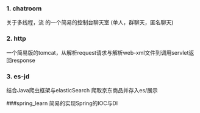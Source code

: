 ### 1. chatroom

关于多线程，流 的一个简易的控制台聊天室 (单人，群聊天，匿名聊天)

### 2. http

一个简易版的tomcat，从解析request请求与解析web-xml文件到调用servlet返回response


### 3. es-jd
结合Java爬虫框架与elasticSearch 爬取京东商品并存入es/展示

###spring_learn
简易的实现Spring的IOC与DI